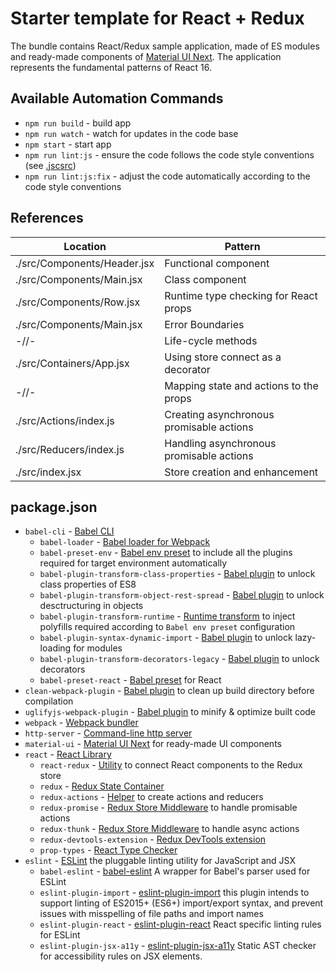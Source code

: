 # Starter template for React + Redux

The bundle contains React/Redux sample application, made of ES modules and ready-made components of [Material UI Next](https://material-ui-next.com).
The application represents the fundamental patterns of React 16.

## Available Automation Commands
- `npm run build` - build app
- `npm run watch` - watch for updates in the code base
- `npm start` - start app
- `npm run lint:js` - ensure the code follows the code style conventions (see [.jscsrc](./.jscsrc))
- `npm run lint:js:fix` - adjust the code automatically according to the code style conventions

## References

| Location  | Pattern |
| ------------- | ------------- |
| ./src/Components/Header.jsx | Functional component  |
| ./src/Components/Main.jsx   | Class component  |
| ./src/Components/Row.jsx    | Runtime type checking for React props  |
| ./src/Components/Main.jsx   | Error Boundaries  |
| -//-                        | Life-cycle methods  |
| ./src/Containers/App.jsx    | Using store connect as a decorator  |
| -//-                        | Mapping state and actions to the props  |
| ./src/Actions/index.js      | Creating asynchronous promisable actions  |
| ./src/Reducers/index.js     | Handling asynchronous promisable actions  |
| ./src/index.jsx             | Store creation and enhancement  |

## package.json

- `babel-cli` - [Babel CLI](https://babeljs.io/docs/usage/cli/)
  - `babel-loader` - [Babel loader for Webpack](https://github.com/babel/babel-loader)
  - `babel-preset-env` - [Babel env preset](https://github.com/babel/babel-preset-env) to include all the plugins required for target environment automatically
  - `babel-plugin-transform-class-properties`  - [Babel plugin](https://babeljs.io/docs/plugins/transform-class-properties/) to unlock class properties of ES8
  - `babel-plugin-transform-object-rest-spread` - [Babel plugin](https://babeljs.io/docs/plugins/transform-object-rest-spread/) to unlock desctructuring in objects
  - `babel-plugin-transform-runtime` - [Runtime transform](https://babeljs.io/docs/plugins/transform-runtime/) to inject polyfills required according to `Babel env preset` configuration
  - `babel-plugin-syntax-dynamic-import` - [Babel plugin](https://github.com/babel/babel/tree/master/packages/babel-plugin-syntax-dynamic-import) to unlock lazy-loading for modules
  - `babel-plugin-transform-decorators-legacy` - [Babel plugin](https://github.com/loganfsmyth/babel-plugin-transform-decorators-legacy) to unlock decorators
  - `babel-preset-react` - [Babel preset](https://github.com/loganfsmyth/babel-plugin-transform-decorators-legacy) for React
- `clean-webpack-plugin` - [Babel plugin](https://github.com/johnagan/clean-webpack-plugin) to clean up build directory before compilation
- `uglifyjs-webpack-plugin` - [Babel plugin](https://webpack.js.org/plugins/uglifyjs-webpack-plugin/) to minify & optimize built code
- `webpack` - [Webpack bundler](https://github.com/webpack/webpack)
- `http-server` - [Command-line http server](https://github.com/indexzero/http-server)
- `material-ui` - [Material UI Next](https://material-ui-next.com) for ready-made UI components
- `react` - [React Library](https://github.com/facebook/react)
  - `react-redux` - [Utility](https://github.com/reactjs/react-redux) to connect React components to the Redux store
  - `redux` - [Redux State Container](https://redux.js.org/)
  - `redux-actions` - [Helper](https://github.com/reduxactions/redux-actions) to create actions and reducers
  - `redux-promise` - [Redux Store Middleware](https://github.com/acdlite/redux-promise) to handle promisable actions
  - `redux-thunk` - [Redux Store Middleware](https://github.com/gaearon/redux-thunk) to handle async actions
  - `redux-devtools-extension` - [Redux DevTools extension](https://github.com/zalmoxisus/redux-devtools-extension)
  - `prop-types` - [React Type Checker](https://github.com/facebook/prop-types)
- `eslint` - [ESLint](https://eslint.org/) the pluggable linting utility for JavaScript and JSX
  - `babel-eslint` - [babel-eslint](https://github.com/babel/babel-eslint) A wrapper for Babel's parser used for ESLint
  - `eslint-plugin-import` - [eslint-plugin-import](https://github.com/benmosher/eslint-plugin-import) this plugin intends to support linting of ES2015+ (ES6+) import/export syntax, and prevent issues with misspelling of file paths and import names
  - `eslint-plugin-react` - [eslint-plugin-react](https://github.com/yannickcr/eslint-plugin-react) React specific linting rules for ESLint
  - `eslint-plugin-jsx-a11y` - [eslint-plugin-jsx-a11y](https://github.com/evcohen/eslint-plugin-jsx-a11y) Static AST checker for accessibility rules on JSX elements.